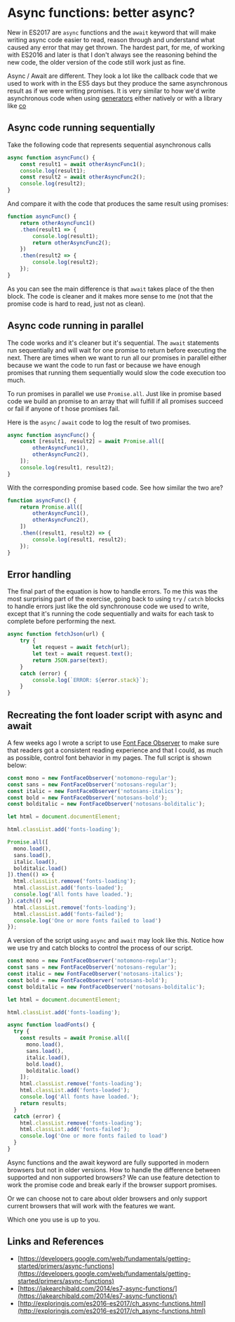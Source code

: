 # Async functions: better async?

New in ES2017 are `async` functions and the `await` keyword that will make writing async code easier to read, reason through and understand what caused any error that may get thrown. The hardest part, for me, of working with ES2016 and later is that I don't always see the reasoning behind the new code, the older version of the code still work just as fine.

Async / Await are different. They look a lot like the callback code that we used to work with in the ES5 days but they produce the same asynchronous result as if we were writing promises. It is very similar to how we'd write asynchronous code when using [generators](https://developer.mozilla.org/en-US/docs/Web/JavaScript/Guide/Iterators_and_generators) either natively or with a library like [co](https://github.com/tj/co)

## Async code running sequentially

Take the following code that represents sequential asynchronous calls

```javascript
async function asyncFunc() {
    const result1 = await otherAsyncFunc1();
    console.log(result1);
    const result2 = await otherAsyncFunc2();
    console.log(result2);
}
```

And compare it with the code that produces the same result using promises:

```javascript
function asyncFunc() {
    return otherAsyncFunc1()
    .then(result1 => {
        console.log(result1);
        return otherAsyncFunc2();
    })
    .then(result2 => {
        console.log(result2);
    });
}
```

As you can see the main difference is that `await` takes place of the then block. The code is cleaner and it makes more sense to me (not that the promise code is hard to read, just not as clean).

## Async code running in parallel

The code works and it's cleaner but it's sequential. The `await` statements run sequentially and will wait for one promise to return before executing the next. There are times when we want to run all our promises in parallel either because we want the code to run fast or because we have enough promises that running them sequentially would slow the code execution too much.

To run promises in parallel we use `Promise.all`. Just like in promise based code we  build an promise to an array that will fulfill if all promises succeed or fail if anyone of t hose promises fail.

Here is the `async` / `await` code to log the result of two promises.

```javascript
async function asyncFunc() {
    const [result1, result2] = await Promise.all([
        otherAsyncFunc1(),
        otherAsyncFunc2(),
    ]);
    console.log(result1, result2);
}
```

With the corresponding promise based code. See how similar the two are?

```javascript
function asyncFunc() {
    return Promise.all([
        otherAsyncFunc1(),
        otherAsyncFunc2(),
    ])
    .then((result1, result2) => {
        console.log(result1, result2);
    });
}
```

## Error handling

The final part of the equation is how to handle errors. To me this was the most surprising part of the exercise, going back to using `try` / `catch` blocks to handle errors just like the old synchronouse code we used to write, except that it's running the code sequentially and waits for each task to complete before performing the next.

```javascript
async function fetchJson(url) {
    try {
        let request = await fetch(url);
        let text = await request.text();
        return JSON.parse(text);
    }
    catch (error) {
        console.log(`ERROR: ${error.stack}`);
    }
}
```

## Recreating the font loader script with async and await

A few weeks ago I wrote a script to use [Font Face Observer](https://fontfaceobserver.com/) to make sure that readers got a consistent reading experience and that I could, as much as possible, control font behavior in my pages. The full script is shown below:

```javascript
const mono = new FontFaceObserver('notomono-regular');
const sans = new FontFaceObserver('notosans-regular');
const italic = new FontFaceObserver('notosans-italics');
const bold = new FontFaceObserver('notosans-bold');
const bolditalic = new FontFaceObserver('notosans-bolditalic');

let html = document.documentElement;

html.classList.add('fonts-loading');

Promise.all([
  mono.load(),
  sans.load(),
  italic.load(),
  bolditalic.load()
]).then(() => {
  html.classList.remove('fonts-loading');
  html.classList.add('fonts-loaded');
  console.log('All fonts have loaded.');
}).catch(() =>{
  html.classList.remove('fonts-loading');
  html.classList.add('fonts-failed');
  console.log('One or more fonts failed to load')
});
```

A version of the script using `async` and `await` may look like this. Notice how we use try and catch blocks to control the process of our script.

```javascript
const mono = new FontFaceObserver('notomono-regular');
const sans = new FontFaceObserver('notosans-regular');
const italic = new FontFaceObserver('notosans-italics');
const bold = new FontFaceObserver('notosans-bold');
const bolditalic = new FontFaceObserver('notosans-bolditalic');

let html = document.documentElement;

html.classList.add('fonts-loading');

async function loadFonts() {
  try {
    const results = await Promise.all([
      mono.load(),
      sans.load(),
      italic.load(),
      bold.load(),
      bolditalic.load()
    ]);
    html.classList.remove('fonts-loading');
    html.classList.add('fonts-loaded');
    console.log('All fonts have loaded.');
    return results;
  }
  catch (error) {
    html.classList.remove('fonts-loading');
    html.classList.add('fonts-failed');
    console.log('One or more fonts failed to load')
  }
}
```

Async functions and the await keyword are fully supported in modern browsers but not in older versions. How to handle the difference between supported and non supported browsers? We can use feature detection to work the promise code and break early if the browser support promises.

Or we can choose not to care about older browsers and only support current browsers that will work with the features we want.

 Which one you use is up to you.

## Links and References

* [https://developers.google.com/web/fundamentals/getting-started/primers/async-functions](https://developers.google.com/web/fundamentals/getting-started/primers/async-functions)
* [https://jakearchibald.com/2014/es7-async-functions/](https://jakearchibald.com/2014/es7-async-functions/)
* [http://exploringjs.com/es2016-es2017/ch_async-functions.html](http://exploringjs.com/es2016-es2017/ch_async-functions.html)
